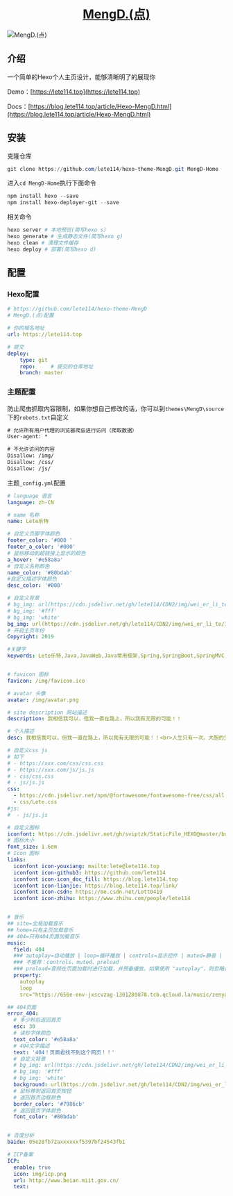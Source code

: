 <h1 align="center"><a href="https://github.com/lete114/hexo-theme-MengD" target="_blank">MengD.(点)</a></h1>

<img src="https://cdn.jsdelivr.net/gh/lete114/CDN2/img/zaxiang/HomePage.png" alt="MengD.(点)">


## 介绍
一个简单的Hexo个人主页设计，能够清晰明了的展现你

Demo：[https://lete114.top](https://lete114.top)

Docs：[https://blog.lete114.top/article/Hexo-MengD.html](https://blog.lete114.top/article/Hexo-MengD.html)


## 安装

克隆仓库
``` powershell
git clone https://github.com/lete114/hexo-theme-MengD.git MengD-Home
```

进入`cd MengD-Home`执行下面命令
``` powershell
npm install hexo --save
npm install hexo-deployer-git --save
```

相关命令
``` powershell
hexo server # 本地预览(简写hexo s)
hexo generate # 生成静态文件(简写hexo g)
hexo clean # 清理文件缓存
hexo deploy # 部署(简写hexo d)
```

## 配置

### Hexo配置

``` yml
# https://github.com/lete114/hexo-theme-MengD
# MengD.(点)配置

# 你的域名地址
url: https://lete114.top

# 提交
deploy:
    type: git
    repo:     # 提交的仓库地址
    branch: master
```

### 主题配置

防止爬虫抓取内容限制，如果你想自己修改的话，你可以到`themes\MengD\source`下的`robots.txt`自定义

``` txt
# 允许所有用户代理的浏览器爬虫进行访问（爬取数据）
User-agent: *

# 不允许访问的内容
Disallow: /img/
Disallow: /css/
Disallow: /js/
```

主题`_config.yml`配置

``` yml
# language 语言
language: zh-CN

# name 名称
name: Lete乐特

# 自定义页脚字体颜色
footer_color: '#000 '
footer_a_color: '#000'
# 鼠标移动到超链接上显示的颜色
a_hover: '#e58a8a'
# 自定义名称颜色
name_color: '#80bdab'
#自定义描述字体颜色
desc_color: '#000'

# 自定义背景
# bg_img: url(https://cdn.jsdelivr.net/gh/lete114/CDN2/img/wei_er_li_te/3.jpg)
# bg_img: '#fff'
# bg_img: 'white'
bg_img: url(https://cdn.jsdelivr.net/gh/lete114/CDN2/img/wei_er_li_te/3.jpg)
# 开启主页年份
Copyright: 2019

#关键字
keywords: Lete乐特,Java,JavaWeb,Java常用框架,Spring,SpringBoot,SpringMVC,MyBatis,数据库,MySQL,C#,.NET,开发工具,Git,GitHub,Gitee,(My)Eclipse,IDEA, Hexo,Linux,Maven,前端基础知识,HTML,CSS,JavaScript,jQuery,Ajax,Bootstrap,工具&#x2F;资源,教程,分享,推荐,娱乐,摄影,C#,CMD,Developer,Programmer,Coder


# favicon 图标
favicon: /img/favicon.ico

# avatar 头像
avatar: /img/avatar.png

# site description 网站描述
description: 我相信我可以，但我一直在路上，所以我有无限的可能！！

# 个人描述
desc: 我相信我可以，但我一直在路上，所以我有无限的可能！！<br>人生只有一次，大胆的生活，怎么舒服怎么来！！

# 自定义css js
# 如下
# - https://xxx.com/css/css.css
# - https://xxx.com/js/js.js
# - css/css.css
# - js/js.js
css:
  - https://cdn.jsdelivr.net/npm/@fortawesome/fontawesome-free/css/all.min.css
  - css/Lete.css
#js:
#  - js/js.js

# 自定义图标
iconfont: https://cdn.jsdelivr.net/gh/sviptzk/StaticFile_HEXO@master/butterfly/css/iconfont.min.css
# 图标大小
font_size: 1.6em
# Icon 图标
links:
  iconfont icon-youxiang: mailto:lete@lete114.top
  iconfont icon-github3: https://github.com/lete114
  iconfont icon-icon_doc_fill: https://blog.lete114.top
  iconfont icon-lianjie: https://blog.lete114.top/link/
  iconfont icon-csdn: https://me.csdn.net/Lott0419
  iconfont icon-zhihu: https://www.zhihu.com/people/lete114


# 音乐
## site=全局加载音乐
## home=只有主页加载音乐
## 404=只有404页面加载音乐
music:
  field: 404
  ### autoplay=自动播放 | loop=循环播放 | controls=显示控件 | muted=静音 | src=音频地址
  ### 不推荐：controls、muted、preload
  ### preload=音频在页面加载时进行加载，并预备播放。如果使用 "autoplay"，则忽略该属性
  property:
    autoplay
    loop
    src="https://656e-env-jxscvzag-1301289878.tcb.qcloud.la/music/zenyang.mp3"

## 404页面
error_404:
  # 多少秒后返回首页
  esc: 30
  # 读秒字体颜色
  text_color: '#e58a8a'
  # 404文字描述
  text: '404！页面君找不到这个网页！！'
  # 自定义背景
  # bg_img: url(https://cdn.jsdelivr.net/gh/lete114/CDN2/img/wei_er_li_te/3.jpg)
  # bg_img: '#fff'
  # bg_img: 'white'
  background: url(https://cdn.jsdelivr.net/gh/lete114/CDN2/img/wei_er_li_te/3.jpg)
  # 鼠标移到返回首页按钮
  # 返回首页边框颜色
  border_color: '#7986cb'
  # 返回首页字体颜色
  font_color: '#80bdab'


# 百度分析
baidu: 05e28fb72axxxxxxf5397bf24543fb1

# ICP备案
ICP:
  enable: true
  icon: img/icp.png
  url: http://www.beian.miit.gov.cn/
  text:
```

